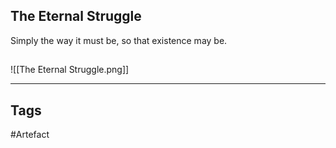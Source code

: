 ## The Eternal Struggle
Simply the way it must be, so that existence may be.
## 
![[The Eternal Struggle.png]]

---
## Tags
#Artefact